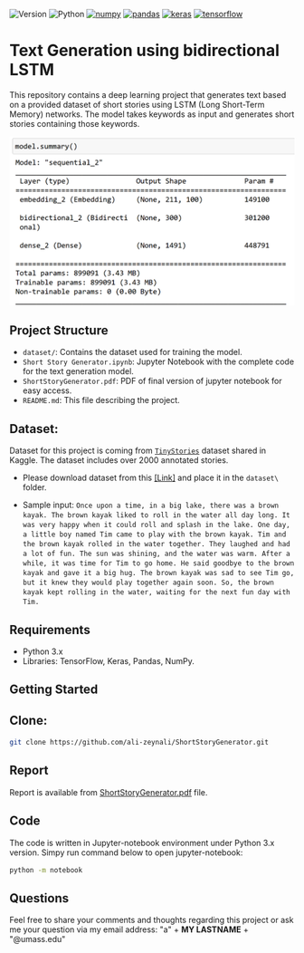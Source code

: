 ![Version](https://img.shields.io/badge/Version-1.0.1-orange) ![Python](https://img.shields.io/badge/Python-%203.8%20-blue) [![numpy](https://img.shields.io/badge/numpy-1.24.4-cc00ff)](https://pypi.org/project/numpy/) [![pandas](https://img.shields.io/badge/pandas-2.0.2-ffff00)](https://pypi.org/project/pandas/)  [![keras](https://img.shields.io/badge/Keras-2.13.1-FF0000)](https://pypi.org/project/pandas/) [![tensorflow](https://img.shields.io/badge/TensorFlow-2.13.0-FF6F00)](https://pypi.org/project/pandas/)  

# Text Generation using bidirectional LSTM

This repository contains a deep learning project that generates text based on a provided dataset of short stories using LSTM (Long Short-Term Memory) networks. The model takes keywords as input and generates short stories containing those keywords.


![ModelParams](figs/model.png)

## Project Structure

- `dataset/`: Contains the dataset used for training the model.
- `Short Story Generator.ipynb`: Jupyter Notebook with the complete code for the text generation model.
- `ShortStoryGenerator.pdf`: PDF of final version of jupyter notebook for easy access.
- `README.md`: This file describing the project.

## Dataset:
Dataset for this project is coming from [`TinyStories`](https://www.kaggle.com/datasets/thedevastator/tinystories-narrative-classification) dataset shared in Kaggle. The dataset includes over 2000 annotated stories. 
- Please download dataset from this  [[Link]](https://www.kaggle.com/datasets/thedevastator/tinystories-narrative-classification) and place it in the `dataset\` folder.

- Sample input:
```Once upon a time, in a big lake, there was a brown kayak. The brown kayak liked to roll in the water all day long. It was very happy when it could roll and splash in the lake. One day, a little boy named Tim came to play with the brown kayak. Tim and the brown kayak rolled in the water together. They laughed and had a lot of fun. The sun was shining, and the water was warm. After a while, it was time for Tim to go home. He said goodbye to the brown kayak and gave it a big hug. The brown kayak was sad to see Tim go, but it knew they would play together again soon. So, the brown kayak kept rolling in the water, waiting for the next fun day with Tim.```
## Requirements

- Python 3.x
- Libraries: TensorFlow, Keras, Pandas, NumPy.

## Getting Started

## Clone:

```bash
git clone https://github.com/ali-zeynali/ShortStoryGenerator.git
```

## Report
Report is available from [ShortStoryGenerator.pdf](ShortStoryGenerator.pdf) file.
## Code
The code is written in Jupyter-notebook environment under Python 3.x version. Simpy run command below to open jupyter-notebook:
```bash
python -m notebook
```

## Questions
Feel free to share your comments and thoughts regarding this project or ask me your question via my email address: "a" + __MY LASTNAME__ + "@umass.edu"